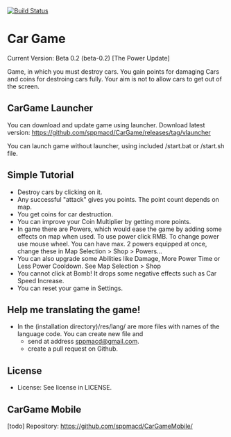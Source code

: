 [![Build Status](https://travis-ci.org/sppmacd/CarGame.svg?branch=master)](https://travis-ci.org/sppmacd/CarGame)
# Car Game
Current Version: Beta 0.2 (beta-0.2) \[The Power Update\]

Game, in which you must destroy cars. You gain points for damaging Cars and coins for destroing cars fully. Your aim is not to allow cars to get out of the screen.

## CarGame Launcher
You can download and update game using launcher.
Download latest version: https://github.com/sppmacd/CarGame/releases/tag/vlauncher

You can launch game without launcher, using included /start.bat or /start.sh file.

## Simple Tutorial
* Destroy cars by clicking on it.
* Any successful "attack" gives you points. The point count depends on map.
* You get coins for car destruction.
* You can improve your Coin Multiplier by getting more points.
* In game there are Powers, which would ease the game by adding some effects on map when used. To use power click RMB. To change power use mouse wheel. You can have max. 2 powers equipped at once, change these in Map Selection > Shop > Powers...
* You can also upgrade some Abilities like Damage, More Power Time or Less Power Cooldown. See Map Selection > Shop
* You cannot click at Bomb! It drops some negative effects such as Car Speed Increase.
* You can reset your game in Settings.

## Help me translating the game!
* In the (installation directory)/res/lang/ are more files with names of the language code. You can create new file and 
	* send at address sppmacd@gmail.com.
	* create a pull request on Github.
## License
* License: See license in LICENSE.

## CarGame Mobile
\[todo\]
Repository: https://github.com/sppmacd/CarGameMobile/
